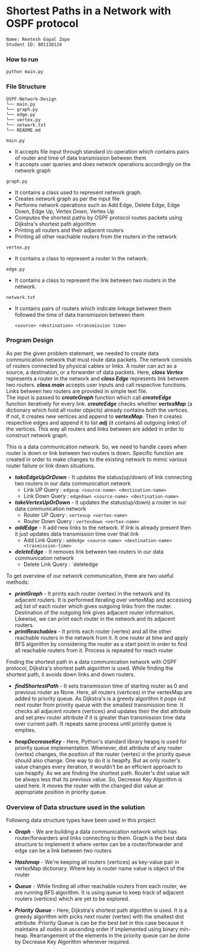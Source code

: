 # Shortest Paths in a Network with OSPF protocol

````
Name: Reetesh Gopal Zope
Student ID: 801138124
````

### How to run
````
python main.py
````

### File Structure

```
OSPF-Network-Design
└── main.py
└── graph.py
└── edge.py
└── vertex.py
└── network.txt
└── README.md
```

`main.py`
  - It accepts file input through standard i/o operation which contains pairs of router and time of data transmission between them
  - It accepts user queries and does network operations accordingly on the network graph

`graph.py`
  - It contains a class used to represent network graph.
  - Creates network graph as per the input file
  - Performs network operations such as Add Edge, Delete Edge, Edge Down, Edge Up, Vertex Down, Vertex Up
  - Computes the shortest paths by OSPF protocol routes packets using Dijkstra's shortest path algorithm
  - Printing all routers and their adjacent routers
  - Printing all other reachable routers from the routers in the network

`vertex.py`
  - It contains a class to represent a router in the network.

`edge.py`
  - It contains a class to represent the link between two routers in the network.

 `network.txt`
  - It contains pairs of routers which indicate linkage between them followed the time of data transmission between them
  
    ````
    <source> <destination> <transmission time>
    ````
    
### Program Design

As per the given problem statement, we needed to create data communication network that must route data packets. 
The network consists of routers connected by physical cables or links. A router can act as a source, a destination, or a 
forwarder of data packets. Here, ***class Vertex*** represents a router in the network and ***class Edge*** represents link 
between two routers. ***class main*** accepts user inputs and call respective functions. Links between two routers are 
provided in simple text file. <br>
The input is passed to ***createGraph*** function which call ***createEdge*** function iteratively for every link. 
***createEdge*** checks whether ***vertexMap*** (a dictionary which hold all router objects) already contains both the 
vertices. If not, it creates new vertices and append to ***vertexMap***. Then it creates respective edges and append it 
to list ***adj*** (it contains all outgoing links) of the vertices. This way all routers and links between are added in
order to construct network graph.

This is a data communication network. So, we need to handle cases when router is down or link between two routers is 
down. Specific function are created in order to make changes to the existing network to mimic various router failure or link
down situations. 
- ***takeEdgeUpOrDown*** - It updates the status(up/down) of link connecting two routers in our data communication network
  - Link UP Query : `edgeup <source-name> <destination-name>`
  - Link Down Query : `edgedown <source-name> <destination-name>`
- ***takeVertexUpOrDown*** - It updates the status(up/down) a router in our data communication network
  - Router UP Query : `vertexup <vertex-name>`
  - Router Down Query : `vertexdown <vertex-name>`
- ***addEdge*** - It add new links to the network. If link is already present then it just updates data transmission time
over that link
  - Add Link Query : `addedge <source-name> <destination-name> <trasmission-time>`
- ***deleteEdge***  - It removes link between two routers in our data communication network
  - Delete Link Query : `deletedge <source-name> <destination-name>

To get overview of our network communication, there are two useful methods:
- ***printGraph*** - It prints each router (vertex) in the network and its adjacent routers. It is performed iterating
over vertexMap and accessing adj list of each router which gives outgoing links from the router. Destination of the outgoing
link gives adjacent router information. Likewise, we can print each router in the network and its adjacent routers.
- ***printReachables*** - It prints each router (vertex) and all the other reachable routers in the network from it. It
one router at time and apply BFS algorithm by considering the router as a start point in order to find all reachable routers 
from it. Process is repeated for reach router

Finding the shortest path in a data communication network with OSPF protocol, Dijkstra's shortest path algorithm is used.
While finding the shortest path, it avoids down links and down routers. 
- ***findShortestPath*** - It sets transmission time of starting router as 0 and previous router as None. Here, all 
routers (vertices) in the vertexMap are added to priority queue.  As Dijkstra's is a greedy algorithm it pops out next 
router from priority queue with the smallest transmission time. It checks all adjacent routers (vertices) and updates 
their the dist attribute and set prev router attribute if it is greater than transmission time data over current path. 
It repeats same process until priority queue is empties.

- ***heapDecreaseKey*** -  Here, Python's standard library heapq is used for priority queue implementation. Whenever, 
dist attribute of any router (vertex) changes, the position of the router (vertex) in the priority queue should also change.
One way to do it is heapify. But as only router's value changes every iteration, it wouldn't be an efficient approach to 
use heapify. As we are finding the shortest path. Router's dist value will be always less that its previous value. So, 
Decrease Key Algorithm is used here. It moves the router with the changed dist value at appropriate position in priority
queue.

### Overview of Data structure used in the solution
Following data structure types have been used in this project:
- ***Graph*** -  We are building a data communication network which has router/forwarders and links connecting to them.
Graph is the best data structure to implement it where vertex can be a router/forwarder and edge can be a link between 
two routers

- ***Hashmap*** - We're keeping all routers (vertices) as key-value pair in vertexMap dictionary. Where key is router name
value is object of the router

- ***Queue*** - While finding all other reachable routers from each router, we are running BFS algorithm. It is using queue
to keep track of adjacent routers (vertices) which are yet to be explored.

- ***Priority Queue*** - Here, Dijkstra's shortest path algorithm is used. It is a greedy algorithm with picks next router
(vertex) with the smallest dist attribute. Priority Queue is can be the best bet in this case because it maintains all nodes
in ascending order if implemented using binary min-heap. Rearrangement of the elements in the priority queue can be done
by Decrease Key Algorithm whenever required.
